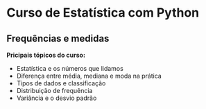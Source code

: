 # Curso de Estatística com Python
## Frequências e medidas

**Pricipais tópicos do curso:**
  
* Estatística e os números que lidamos
* Diferença entre média, mediana e moda na prática
* Tipos de dados e classificação 
* Distribuição de frequência
* Variância e o desvio padrão
  






